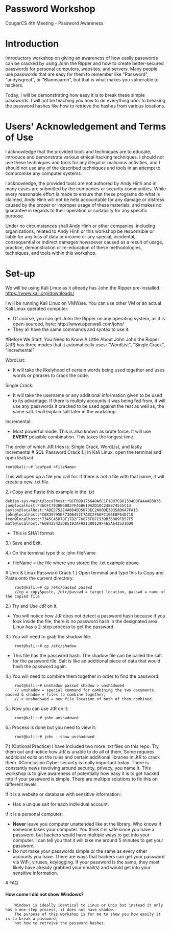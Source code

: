 # Password Workshop
CougarCS 4th Meeting - Password Awareness
# Introduction
Introductory workshop on giving an awareness of how easily passwords can be cracked by using John the Ripper and how to create better-secured passwords for personal computers, websites, and servers. Many people use passwords that are easy for them to remember like "Password", "andyisgreat", or "Blameaaron", but that is what makes you vulnerable to hackers. 

Today, I will be demonstrating how easy it is to break these simple passwords. I will not be teaching you how to do everything prior to breaking the password hashes like how to retrieve the hashes from various locations.


# Users' Acknowledgement and Terms of Use
I acknowledge that the provided tools and techniques are to educate, introduce and demonstrate various ethical hacking techniques. I should not use these techniques and tools for any illegal or malicious activities, and I should not use any of the described techniques and tools in an attempt to compromise any computer systems.

I acknowledge, the provided tools are not authored by Andy Hinh and in many cases are submitted by the companies or security communities. While every reasonable effort is made to ensure that these programs do what is claimed, Andy Hinh will not be held accountable for any damage or distress caused by the proper or improper usage of these materials, and makes no guarantee in regards to their operation or suitability for any specific purpose.

Under no circumstances shall Andy Hinh or other companies, including organizations, related to Andy Hinh or this workshop be responsible or liable for any loss of data or income or any special, incidental, consequential or indirect damages howsoever caused as a result of usage, practice, demonstration or re-education of these methodologies, techniques, and tools within this workshop.
# Set-up
We will be using Kali Linux as it already has John the Ripper pre-installed. 
https://www.kali.org/downloads/

I will be running Kali Linux on VMWare. You can use other VM or an actual Kali Linux operated computer.
<ul>
    <li>
        Of course, you can get John the Ripper on any operating system, as it is open-sourced, here: http://www.openwall.com/john/
    </li>
    <li>
        They all have the same commands and syntax to use it.
    </li>
</ul>
#Before We Start, You Need to Know A Little About John
John the Ripper (JtR) has three modes that it automatically uses: "WordList", "Single Crack", "Incremental"

WordList:
<ul>
    <li>
    It will take the likelyhood of certain words being used together and uses words or phrases to crack the code.
    </li>
</ul>
Single Crack:
<ul>
    <li>
        It will take the username or any additional information given to be used to its advantage. If there is multply accounts it was         being fed from, it will use any passwords it cracked to be used against the rest as well as, the same salt. I will explain            salt later in the workshop.
    </li>
</ul>
Incremental:
<ul>
    <li>
        Most powerful mode. This is also known as brute force. It will use <b>EVERY</b> possible combination. This takes the longest         time.
    </li>
</ul>
The order of which JtR tries is: Single Crack, WordList, and lastly Incremental
# SQL Password Crack
1.) In Kali Linux, open the terminal and open leafpad.

    root@kali:~# leafpad <fileName>
  This will open up a file you call for. If there is not a file with that name, it will create a new .txt file.
  
2.) Copy and Paste this example in the .txt
    
    debian-sys-maint@localhost:*9CFB9D176640A6C1F1807C981334D0FAA44B3836
    joe@localhost:*46CFC7938B60837F46B610A2D10C248874555C14
    peyton@localhost:*ADE2752E4A084DD5073EC2A00DE30358D6A7FA13
    john@localhost:*C0839795BF730B452C7ABC2F60FC166E0F64D710
    fred@localhost:*7345CA5D78F17B2F76875F87C939B36089FB57F5
    matt@localhost:*668425423DB5193AF921380129F465A6425216D0
<ul>
    <li>
        This is SHA1 format
    </li>
</ul>
3.) Save and Exit.

4.) On the terminal type this:
    john fileName
<ul>
    <li>
        fileName = the file where you stored the .txt example above
    </li>
</ul>
# Unix & Linux Password Crack
1.) Open terminal and type this to Copy and Paste onto the current directory:

        root@kali:~# cp /etc/passwd passwd
        //cp = copy&paste, /etc/passwd = target location, passwd = name of the copied file

2.) Try and Use JtR on it.
<ul>
    <li>
        You will notice how JtR does not detect a password hash because if you look inside the file, there is no password hash in the         designated area. Linux has a 2-step process to get the password.
    </li>
</ul>
3.) You will need to grab the shadow file:

        root@kali:~# cp /etc/shadow
<ul>
    <li>
        This file has the password hash. The shadow file can be called the salt for the password file. Salt is like an additional
        piece of data that would hash the password again.
    </li>
</ul>
4.) You will need to combine them together in order to find the password:

        root@kali:~# unshadow passwd shadow > unshadowed
        // unshadow = special command for combining the two documents, passwd & shadow = files to combine together,
        // > unshadowed = new file location of both of them combined.

5.) Now you can use JtR on it:

        root@kali:~# john unshadowed

6.) Process is done but you need to view it:

        root@kali:~# john --show unshadowed

7.) (Optional Practice) I have included two more .txt files on this repo. Try them out and notice how JtR is unable to do all of them. Some requires additional edits on the rules and certain additional libraries in JtR to crack them.
#Conclusion
Cyber security is really important today. There is constantly news revolving around security, privacy, you name it. This workshop is to give awareness of potentially how easy it is to get hacked into if your password is simple. There are multiple solutions to fix this on different levels.

If it is a website or database with sensitive information:
<ul>
    <li>
        Has a unique salt for each individual account. 
    </li>
</ul>
If it is a personal computer:
<ul>
    <li>
        <b>Never</b> leave you computer unattended like at the library. Who knows if someone takes your computer. You think it is safe         since you have a password, but hackers would have multiple ways to get into your computer. I can tell you that it will take me         around 5 minutes to get your password. 
    </li>
    <li>
        Do not make your passwords simple or the same as every other accounts you have. There are ways that hackers can get your password via WiFi, viruses, keylogging. If your password is the same, they most likely have already grabbed your email(s) and would get into your sensitive information.
    </li>
</ul>
# FAQ
<h4>How come I did not show Windows?</h4>

        Windows is ideally identical to Linux or Unix but instead it only has a one-step process, it does not have shadow. 
        The purpose of this workshop is for me to show you how easily it is to break a password,
        not how to retreive the password hashes.



